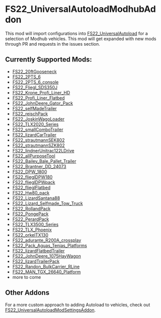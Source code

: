 # FS22_UniversalAutoloadModhubAddon
This mod will import configurations into [FS22_UniversalAutoload](https://github.com/loki79uk/FS22_UniversalAutoload) for a selection of Modhub vehicles.
This mod will get expanded with new mods through PR and requests in the issues section.

## Currently Supported Mods:
- [FS22_20ftGooseneck](https://farming-simulator.com/mod.php?mod_id=230225&title=fs2022)
- [FS22_2PTS_6](https://farming-simulator.com/mod.php?mod_id=230598&title=fs2022)
- [FS22_2PTS_6_console](https://farming-simulator.com/mod.php?mod_id=233370&title=fs2022)
- [FS22_Fliegl_SDS350J](https://farming-simulator.com/mod.php?mod_id=226313&title=fs2022)
- [FS22_Krone_Profi_Liner_HD](https://farming-simulator.com/mod.php?mod_id=233243&title=fs2022)
- [FS22_Profi_Liner_Flatbed](https://farming-simulator.com/mod.php?mod_id=227132&title=fs2022)
- [FS22_JohnDeere_Gator_Pack](https://farming-simulator.com/mod.php?mod_id=228440&title=fs2022)
- [FS22_selfMadeTrailer](https://farming-simulator.com/mod.php?mod_id=229132&title=fs2022)
- [FS22_reischPack](https://farming-simulator.com/mod.php?mod_id=224261&title=fs2022)
- [FS22_JoskinWagoLoader](https://farming-simulator.com/mod.php?mod_id=231477&title=fs2022)
- [FS22_TLX2020_Series](https://farming-simulator.com/mod.php?mod_id=228656&title=fs2022)
- [FS22_smallComboTrailer](https://farming-simulator.com/mod.php?mod_id=232221&title=fs2022)
- [FS22_lizardCarTrailer](https://farming-simulator.com/mod.php?mod_id=225214&title=fs2022)
- [FS22_strautmannSEK802](https://farming-simulator.com/mod.php?mod_id=223851&title=fs2022)
- [FS22_strautmannSZK802](https://farming-simulator.com/mod.php?mod_id=225699&title=fs2022)
- [FS22_lindnerUnitrac122LDrive](https://farming-simulator.com/mod.php?mod_id=239534&title=fs2022)
- [FS22_allPurposeTool](https://farming-simulator.com/mod.php?mod_id=227935&title=fs2022)
- [FS22_Bailey_Bale_Pallet_Trailer](https://farming-simulator.com/mod.php?mod_id=228030&title=fs2022)
- [FS22_Brantner_DD_24073](https://farming-simulator.com/mod.php?mod_id=227421&title=fs2022)
- [FS22_DPW_1800](https://farming-simulator.com/mod.php?mod_id=231490&title=fs2022)
- [FS22_flieglDPW180](https://farming-simulator.com/mod.php?mod_id=224967&title=fs2022)
- [FS22_flieglDPWpack](https://farming-simulator.com/mod.php?mod_id=225492&title=fs2022)
- [FS22_flieglFlatbed](https://farming-simulator.com/mod.php?mod_id=233995&title=fs2022)
- [FS22_Hw80_pack](https://farming-simulator.com/mod.php?mod_id=229524&title=fs2022)
- [FS22_LizardSantana88](https://farming-simulator.com/mod.php?mod_id=233087&title=fs2022)
- [FS22_Lizard_Selfmade_Tow_Truck](https://farming-simulator.com/mod.php?mod_id=233191&title=fs2022)
- [FS22_RollandPack](https://www.farming-simulator.com/mod.php?mod_id=225090&title=fs2022)
- [FS22_PongePack](https://www.farming-simulator.com/mod.php?mod_id=229558&title=fs2022)
- [FS22_PerardPack](https://www.farming-simulator.com/mod.php?mod_id=241424&title=fs2022)
- [FS22_TLX3500_Series](https://farming-simulator.com/mod.php?mod_id=242995&title=fs2022)
- [FS22_TLX_Phoenix](https://farming-simulator.com/mod.php?mod_id=234081&title=fs2022)
- [FS22_orkelTX130](https://farming-simulator.com/mod.php?mod_id=226465&title=fs2022)
- [FS22_adurante_R200A_crossplay](https://www.farming-simulator.com/mod.php?mod_id=125088)
- [FS22_Pack_Aguas_Tenias_Platforms](https://www.farming-simulator.com/mod.php?mod_id=234121&title=fs2022)
- [FS22_lizardFlatbedTrailer](https://farming-simulator.com/mod.php?mod_id=241140&title=fs2022)
- [FS22_JohnDeere_1075HayWagon](https://farming-simulator.com/mod.php?mod_id=242834&title=fs2022)
- [FS22_lizardTrailerPack](https://www.farming-simulator.com/mod.php?mod_id=226713&title=fs2022)
- [FS22_Randon_BulkCarrier_RLine](https://www.farming-simulator.com/mod.php?mod_id=240367&title=fs2022)
- [FS22_MAN_TGX_26640_Platform](https://farming-simulator.com/mod.php?mod_id=233238&title=fs2022)
- more to come

## Other Addons
For a more custom approach to adding Autoload to vehicles, check out [FS22_UniversalAutoloadModSettingsAddon](https://github.com/ddewar/FS22_UniversalAutoloadModSettingsAddon).
